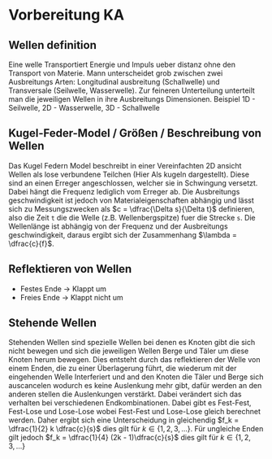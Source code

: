 # Vorbereitung KA

## Wellen definition

Eine welle Transportiert Energie und Impuls ueber distanz ohne den Transport von Materie. Mann unterscheidet grob zwischen zwei Ausbreitungs Arten: Longitudinal ausbreitung (Schallwelle) und Transversale (Seilwelle, Wasserwelle). Zur feineren Unterteilung unterteilt man die jeweiligen Wellen in ihre Ausbreitungs Dimensionen. Beispiel 1D - Seilwelle, 2D - Wasserwelle, 3D - Schallwelle

## Kugel-Feder-Model / Größen / Beschreibung von Wellen

Das Kugel Federn Model beschreibt in einer Vereinfachten 2D ansicht Wellen als lose verbundene Teilchen (Hier Als kugeln dargestellt). Diese sind an einen Erreger angeschlossen, welcher sie in Schwingung versetzt. Dabei hängt die Frequenz lediglich vom Erreger ab. Die Ausbreitungs geschwindigkeit ist jedoch von Materialeigenschaften abhängig und lässt sich zu Messungszwecken als $c = \dfrac{\Delta s}{\Delta t}$ definieren, also die Zeit `t` die die Welle (z.B. Wellenbergspitze) fuer die Strecke `s`. Die Wellenlänge ist abhängig von der Frequenz und der Ausbreitungs geschwindigkeit, daraus ergibt sich der Zusammenhang $\lambda = \dfrac{c}{f}$.

## Reflektieren von Wellen

* Festes Ende -> Klappt um
* Freies Ende -> Klappt nicht um

## Stehende Wellen

Stehenden Wellen sind spezielle Wellen bei denen es Knoten gibt die sich nicht bewegen und sich die jeweiligen Wellen Berge und Täler um diese Knoten herum bewegen. Dies entsteht durch das reflektieren der Welle von einem Enden, die zu einer Überlagerung führt, die wiederum mit der eingehenden Welle Interferiert und and den Knoten die Täler und Berge sich auscancelen wodurch es keine Auslenkung mehr gibt, dafür werden an den anderen stellen die Auslenkungen verstärkt. Dabei verändert sich das verhalten bei verschiedenen Endkombinationen. Dabei gibt es Fest-Fest, Fest-Lose und Lose-Lose wobei Fest-Fest und Lose-Lose gleich berechnet werden. Daher ergibt sich eine Unterscheidung in gleichendig $f_k = \dfrac{1}{2} k \dfrac{c}{s}$ dies gilt für $k \in \{1, 2, 3, ...\}$. Für ungleiche Enden gilt jedoch $f_k = \dfrac{1}{4} (2k - 1)\dfrac{c}{s}$ dies gilt für $k \in \{1, 2, 3, ...\}$
